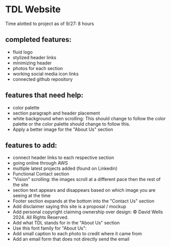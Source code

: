 # TDL Website
Time alotted to project as of 9/27: 8 hours

## completed features:
- fluid logo
- stylized header links
- minimizing header
- photos for each section
- working social media icon links
- connected github repository

## features that need help:
- color palette
- section paragraph and header placement
- white background when scrolling: This should change to follow the color palette or the color palette should change to follow this.
- Apply a better image for the "About Us" section

## features to add:
- connect header links to each respective section
- going online through AWS
- multiple latest projects added (found on Linkedin)
- Functional Contact section
- "Vision" scrolling: the images scroll at a different pace then the rest of the site
- section text appears and disappears based on which image you are seeing at the time
- Footer section expands at the bottom into the "Contact Us" section
- Add disclaimer saying this site is a proposal / mockup
- Add personal copyright claiming ownership over design: © David Wells 2024. All Rights Reserved.
- Add what TDL stands for in the "About Us" section
- Use this font family for "About Us": 
- Add small caption to each photo to credit where it came from
- Add an email form that does not directly send the email
